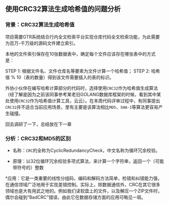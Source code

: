 ## 使用CRC32算法生成哈希值的问题分析

### 背景：CRC32算法生成哈希值

项目需要GTR系统结合行内全文检索平台实现仓库代码全文检索功能，为此需要为百万-千万级的源码文件建立索引。

本地的文件索引保存在10张数据表中，确定每个文件应该存在哪张表中的方式是：

STEP 1: 根据文件名、文件仓库名等要素为文件计算一个哈希值；
STEP 2: 哈希值 % 10（表的数量）得到该文件需要插入的表的标识。

外协小伙伴在编写哈希计算部分的代码时，选择使用`CRC32`作为哈希值生成算法（经了解是因为之前该同事参考某老旧GOLANG数据库框架的时候，看到其中某处使用`CRC32`作为哈希值计算工具，云云）。在本周代码评审过程中，有同事提出`CRC32`并不适合当前应用场景，里有主要是该算法相比`MD5`、`SHA-1`等算法更容易产生碰撞。

回去调研了一下，总结放在下一章

### 分析：CRC32和MD5的区别

* 名称：`CRC`的全称为CyclicRedundancyCheck，中文名称为循环冗余校验。

* 原理：以32位循环冗余校验多项式算法，来计算一个字符串，返回一个（可能带符号的）整数

*应用：它是一类重要的线性分组码，编码和解码方法简单，检错和纠错能力强，在通信领域广泛地用于实现差错控制。实际上，除数据通信外，CRC在其它很多领域也是大有用武之地的。例如我们读软盘上的文件，以及解压一个ZIP文件时，偶尔会碰到“BadCRC”错误，由此它在数据存储方面的应用可略见一斑。

